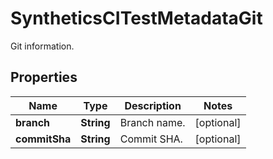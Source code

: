 

# SyntheticsCITestMetadataGit

Git information.

## Properties

Name | Type | Description | Notes
------------ | ------------- | ------------- | -------------
**branch** | **String** | Branch name. |  [optional]
**commitSha** | **String** | Commit SHA. |  [optional]



